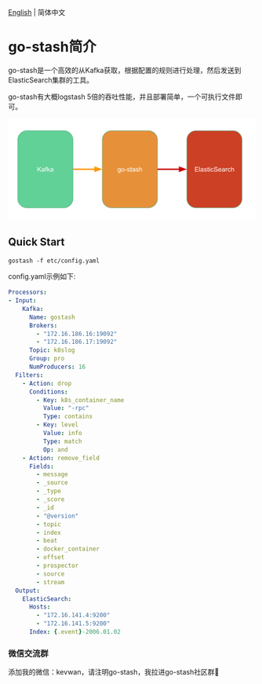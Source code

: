 [English](readme.md) | 简体中文

# go-stash简介

go-stash是一个高效的从Kafka获取，根据配置的规则进行处理，然后发送到ElasticSearch集群的工具。

go-stash有大概logstash 5倍的吞吐性能，并且部署简单，一个可执行文件即可。

![go-stash](doc/flow.png)

## Quick Start

```shell
gostash -f etc/config.yaml
```

config.yaml示例如下:

```yaml
Processors:
- Input:
    Kafka:
      Name: gostash
      Brokers:
        - "172.16.186.16:19092"
        - "172.16.186.17:19092"
      Topic: k8slog
      Group: pro
      NumProducers: 16
  Filters:
    - Action: drop
      Conditions:
        - Key: k8s_container_name
          Value: "-rpc"
          Type: contains
        - Key: level
          Value: info
          Type: match
          Op: and
    - Action: remove_field
      Fields:
        - message
        - _source
        - _type
        - _score
        - _id
        - "@version"
        - topic
        - index
        - beat
        - docker_container
        - offset
        - prospector
        - source
        - stream
  Output:
    ElasticSearch:
      Hosts:
        - "172.16.141.4:9200"
        - "172.16.141.5:9200"
      Index: {.event}-2006.01.02
```

### 微信交流群

添加我的微信：kevwan，请注明go-stash，我拉进go-stash社区群🤝
